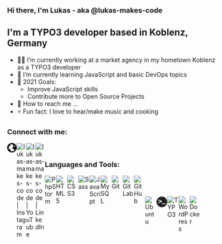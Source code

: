 ### Hi there, I'm Lukas - aka @lukas-makes-code

## I'm a TYPO3 developer based in Koblenz, Germany

- :man_technologist: I’m currently working at a market agency in my hometown Koblenz as a TYPO3 developer
- :seedling: I’m currently learning JavaScript and basic DevOps topics
- :goal_net: 2021 Goals: 
  - Improve JavaScript skills
  - Contribute more to Open Source Projects
- :envelope_with_arrow:	 How to reach me ...
- :zap: Fun fact: I love to hear/make music and cooking

### Connect with me:

[<img align="left" alt="lukas-mx.de" width="22px" src="https://raw.githubusercontent.com/iconic/open-iconic/master/svg/globe.svg" />][website]
[<img align="left" alt="lukas-makes-code | Instagram" width="22px" src="https://cdn.jsdelivr.net/npm/simple-icons@v3/icons/instagram.svg" />][instagram]
[<img align="left" alt="lukas-makes-code | YouTube" width="22px" src="https://cdn.jsdelivr.net/npm/simple-icons@v3/icons/xing.svg" />][xing]
[<img align="left" alt="lukas-makes-code | LinkedIn" width="22px" src="https://cdn.jsdelivr.net/npm/simple-icons@v3/icons/linkedin.svg" />][linkedin]

<br>

### Languages and Tools:
[<img align="left" alt="PhpStorm" width="26px" src="https://cdn.jsdelivr.net/npm/simple-icons@5.18.0/icons/phpstorm.svg" />][website]
[<img align="left" alt="HTML5" width="26px" src="https://cdn.jsdelivr.net/npm/simple-icons@5.18.0/icons/html5.svg" />][website]
[<img align="left" alt="CSS3" width="26px" src="https://cdn.jsdelivr.net/npm/simple-icons@5.18.0/icons/css3.svg" />][website]
[<img align="left" alt="Sass" width="26px" src="https://cdn.jsdelivr.net/npm/simple-icons@5.18.0/icons/sass.svg" />][website]
[<img align="left" alt="JavaScript" width="26px" src="https://cdn.jsdelivr.net/npm/simple-icons@5.18.0/icons/javascript.svg" />][website]
[<img align="left" alt="MySQL" width="26px" src="https://cdn.jsdelivr.net/npm/simple-icons@5.18.0/icons/mysql.svg" />][website]
[<img align="left" alt="Git" width="26px" src="https://cdn.jsdelivr.net/npm/simple-icons@5.18.0/icons/git.svg" />][website]
[<img align="left" alt="GitLab" width="26px" src="https://cdn.jsdelivr.net/npm/simple-icons@5.18.0/icons/gitlab.svg" />][website]
[<img align="left" alt="GitHub" width="26px" src="https://cdn.jsdelivr.net/npm/simple-icons@5.18.0/icons/github.svg" />][website]
 
<br>
<br>

[<img align="left" alt="Ubuntu" width="26px" src="https://cdn.jsdelivr.net/npm/simple-icons@5.18.0/icons/ubuntu.svg" />][website]
[<img align="left" alt="Terminal" width="26px" src="https://raw.githubusercontent.com/github/explore/80688e429a7d4ef2fca1e82350fe8e3517d3494d/topics/terminal/terminal.png" />][website]
[<img align="left" alt="TYPO3" width="26px" src="https://cdn.jsdelivr.net/npm/simple-icons@5.18.0/icons/typo3.svg" />][website]
[<img align="left" alt="WordPress" width="26px" src="https://cdn.jsdelivr.net/npm/simple-icons@5.18.0/icons/wordpress.svg" />][website]
[<img align="left" alt="Docker" width="26px" src="https://cdn.jsdelivr.net/npm/simple-icons@5.18.0/icons/docker.svg" />][website]

<!---
lukas-makes-code/lukas-makes-code is a ✨ special ✨ repository because its `README.md` (this file) appears on your GitHub profile.
You can click the Preview link to take a look at your changes.
--->

[website]: www.google.de
[xing]: www.google.de
[linkedin]: www.google.de
[instagram]: www.google.de
